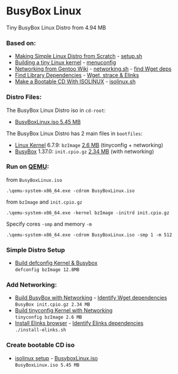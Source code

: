 # BusyBox Linux

Tiny BusyBox Linux Distro from 4.94 MB

### Based on:

* [Making Simple Linux Distro from Scratch](https://www.youtube.com/watch?v=QlzoegSuIzg) - [setup.sh](https://github.com/EN10/BusyBoxLinux/blob/main/setup.sh)
* [Building a tiny Linux kernel](https://weeraman.com/building-a-tiny-linux-kernel-8c07579ae79d) - [menuconfig](https://github.com/EN10/BusyBoxLinux/blob/main/tinymenuconfig.md) 
* [Networking from Gentoo Wiki](https://wiki.gentoo.org/wiki/Custom_Initramfs#Networking) - [networking.sh](https://github.com/EN10/BusyBoxLinux/blob/main/networking.sh) - [find Wget deps](https://github.com/EN10/BusyBoxLinux/blob/main/lib/wget/wget-libs.sh)    
* [Find Library Dependencies](https://unix.stackexchange.com/questions/120015/how-to-find-out-the-dynamic-libraries-executables-loads-when-run) - [Wget, strace & Elinks](https://github.com/EN10/BusyBoxLinux/tree/main/lib)  
* [Make a Bootable CD With ISOLINUX](https://wiki.syslinux.org/wiki/index.php?title=ISOLINUX) - [isolinux.sh](https://github.com/EN10/BusyBoxLinux/blob/main/cd-root/isolinux.sh)

### Distro Files:

The BusyBox Linux Distro iso in `cd-root`:  
* [BusyBoxLinux.iso 5.45 MB](https://github.com/EN10/BusyBoxLinux/blob/main/cd-root/BusyBoxLinux.iso)  

The BusyBox Linux Distro has 2 main files in `bootfiles`:

* [Linux Kernel](https://www.kernel.org) 6.7.9: `bzImage` [2.6 MB](https://github.com/EN10/BusyBoxLinux/blob/main/bootfiles/bzImage) (tinyconfig + networking)
* [BusyBox](https://busybox.net) 1.37.0: `init.cpio.gz` [2.34 MB](https://github.com/EN10/BusyBoxLinux/blob/main/bootfiles/init.cpio.gz) (with networking)


### Run on [QEMU](https://www.qemu.org):
from `BusyBoxLinux.iso`
```
.\qemu-system-x86_64.exe -cdrom BusyBoxLinux.iso
```
from `bzImage` and `init.cpio.gz`
```
.\qemu-system-x86_64.exe -kernel bzImage -initrd init.cpio.gz
```
Specify cores `-smp` and memory `-m`
```
.\qemu-system-x86_64.exe -cdrom BusyBoxLinux.iso -smp 1 -m 512
```
### Simple Distro Setup
* [Build defconfig Kernel & Busybox](https://github.com/EN10/BusyBoxLinux/blob/main/setup.sh)    
`defconfig bzImage 12.8MB`
### Add Networking:
* [Build BusyBox with Networking](https://github.com/EN10/BusyBoxLinux/blob/main/networking.sh) - [Identify Wget dependencies](https://github.com/EN10/BusyBoxLinux/blob/main/lib/wget/wget-libs.sh)    
`BusyBox init.cpio.gz 2.34 MB`
* [Build tinyconfig Kernel with Networking](https://github.com/EN10/BusyBoxLinux/blob/main/tinymenuconfig.md)    
`tinyconfig bzImage 2.6 MB`
* [Install Elinks browser](https://github.com/EN10/BusyBoxLinux/blob/main/bootfiles/install-elinks.sh) - [Identify Elinks dependencies](https://github.com/EN10/BusyBoxLinux/blob/main/lib/elinks/elinks.sh)  
`./install-elinks.sh`
### Create bootable CD iso
* [isolinux setup](https://github.com/EN10/BusyBoxLinux/blob/main/cd-root/isolinux.sh) - [BusyboxLinux.iso](https://github.com/EN10/BusyBoxLinux/blob/main/cd-root/BusyBoxLinux.iso)    
`BusyBoxLinux.iso 5.45 MB`
